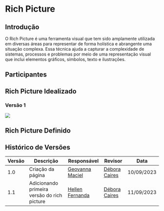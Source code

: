 # Rich Picture

## Introdução

O Rich Picture é uma ferramenta visual que tem sido amplamente utilizada em diversas áreas para representar de forma holística e abrangente uma situação complexa. Essa técnica ajuda a capturar a complexidade de sistemas, processos e problemas por meio de uma representação visual que inclui elementos gráficos, símbolos, texto e ilustrações.
## Participantes

## Rich Picture Idealizado
### Versão 1
![](\richPictureImagem\rp.jpg)

## Rich Picture Definido

## Histórico de Versões
| Versão   | Descrição  | Responsável | Revisor    | Data      |
|----------|------------|-------------|------------|-----------|
| 1.0      | Criação da página   | [Geovanna Maciel](https://github.com/manuziny)   | [Débora Caires](https://github.com/deboracaires)      | 10/09/2023|
| 1.1      | Adicionando primeira versão do rich picture   | [Hellen Fernanda](https://github.com/Hellen159)   | [Débora Caires](https://github.com/deboracaires)      | 11/09/2023|